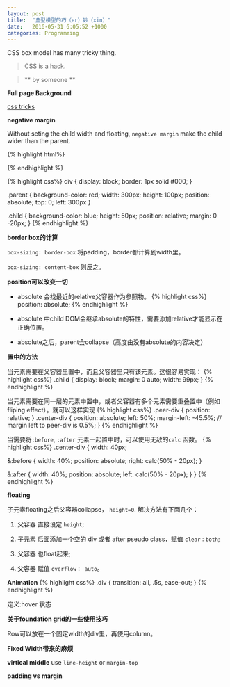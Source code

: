 ```yaml
---
layout: post
title:  "盒型模型的巧（er）妙（xin）"
date:   2016-05-31 6:05:52 +1000
categories: Programming
---
```


CSS box model has many tricky thing.
 
> CSS is a hack.

> ** by someone **

**Full page Background**

[css tricks](https://css-tricks.com/perfect-full-page-background-image/) 

**negative margin**

Without seting the child width and floating, `negative margin` make the child wider than the parent.

{% highlight html%}
<div class='parent'> 
  <div class='child'></div>
</div>
{% endhighlight %}

{% highlight css%}
div {
  display: block;
  border: 1px solid #000;
}

.parent {
  background-color: red;
  width: 300px;
  height: 100px;
  position: absolute;
  top: 0;
  left: 300px
}

.child {
  background-color: blue;
  height: 50px;
  position: relative;
  margin: 0 -20px;
}
{% endhighlight %}

**border box的计算**

`box-sizing: border-box` 将padding，border都计算到width里。

`box-sizing: content-box` 则反之。

**position可以改变一切**

- absolute 会找最近的relative父容器作为参照物。
{% highlight css%}
position: absolute;
{% endhighlight %}

- absolute 中child DOM会继承absolute的特性，需要添加relative才能显示在正确位置。

- absolute之后，parent会collapse（高度由没有absolute的内容决定）

**置中的方法**

当元素需要在父容器里置中，而且父容器里只有该元素。这很容易实现：
{% highlight css%}
.child {
  display: block;
  margin: 0 auto;
  width: 99px;
}
{% endhighlight %}

当元素需要在同一层的元素中置中，或者父容器有多个元素需要重叠置中（例如fliping effect）。就可以这样实现
{% highlight css%}
.peer-div {
  position: relative;
}
.center-div {
  position: absolute;
  left: 50%;
  margin-left: -45.5%; // margin left to peer-div is 0.5%;
}
{% endhighlight %}

当需要将`:before`, `:after` 元素一起置中时，可以使用无敌的`calc` 函数。
{% highlight css%}
.center-div {
  width: 40px;
  
  &:before {
    width: 40%;
    position: absolute;
    right: calc(50% - 20px);
  }
  
  &:after {
    width: 40%;
    position: absolute;
    left: calc(50% - 20px);
  }
}
{% endhighlight %}


**floating**

子元素floating之后父容器collapse， `height=0`. 解决方法有下面几个：

1. 父容器 直接设定 `height`;

2. 子元素 后面添加一个空的 div 或者 after pseudo class，赋值 `clear：both`;

3. 父容器 也float起来;

4. 父容器 赋值 `overflow： auto`。

**Animation**
{% highlight css%}
.div {
  transition: all, .5s, ease-out;
}
{% endhighlight %}


定义:hover 状态

**关于foundation grid的一些使用技巧**

Row可以放在一个固定width的div里，再使用column。

**Fixed Width带来的麻烦**

**virtical middle**
use `line-height` or `margin-top`

**padding vs margin**
<TBC>